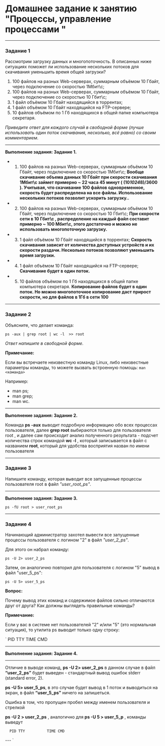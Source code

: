 # Домашнее задание к занятию "Процессы, управление процессами "

---

### Задание 1

Рассмотрим загрузку данных и многопоточность. В описанных ниже ситуациях поможет ли использование нескольких потоков для скачивания уменьшить время общей загрузки?

1. 100 файлов на разных Web-серверах, суммарным объёмом 10 Гбайт, через подключение со скоростью 1Мбит\с;
2. 100 файлов на разных Web-серверах, суммарным объёмом 10 Гбайт, через подключение со скоростью 10 Гбит\с;
3. 1 файл объёмом 10 Гбайт находящийся в торрентах;
4. 1 файл объёмом 10 Гбайт находящийся на FTP-сервере;
5. 10 файлов объёмом по 1 Гб находящихся в общей папке компьютера секретаря.

*Приведите ответ для каждого случай в свободной форме (лучше использовать один поток скачивания, несколько, всё равно) со своим комментарием.*

---

**Выполнение задания: Задание 1.**

- 1) 100 файлов на разных Web-серверах, суммарным объёмом 10 Гбайт, через подключение со скоростью 1Мбит\с; **Вообще скачивание объема данных 10 Гбайт  при скорости скачивания 1Мбит\с займет примерно ~ 22 часа 45 минут ( (10*1024*8)/3600 ). Учитывая, что скачивание 100 файлов одновременное, скорость будет распределена на все файлы. Использование нескольких потоков позволит ускорить загрузку..**
- 2) 100 файлов на разных Web-серверах, суммарным объёмом 10 Гбайт, через подключение со скоростью 10 Гбит\с; **При скорости сети в 10 Гбит\с , распределение на каждый файл составит примерно ~ 100 Мбит\с, этого достаточно и можно не использовать многопоточную загрузку.**
- 3) 1 файл объёмом 10 Гбайт находящийся в торрентах; **Скорость скачивания зависит от количества доступных устройств и их скорости раздачи. Несколько потоков позволяют уменьшить время загрузки.**
- 4) 1 файл объёмом 10 Гбайт находящийся на FTP-сервере; **Скачивание будет в один поток.** 
- 5) 10 файлов объёмом по 1 Гб находящихся в общей папке компьютера секретаря. **Копирование файлов будет в один поток. Но можно многопоточное копирование даст прирост скорости, но для файлов в 1Гб в сети 100**

---

### Задание 2

Объясните, что делает команда:

`ps -aux | grep root | wc -l  >> root`

*Ответ напишите в свободной форме.*

**Примечание:**

Если вы встречаете неизвестную команду Linux, либо неизвестные параметры команды, то можете вызвать встроенную помощь:
`man <команда>`

Например:

- man ps;
- man grep;
- man wc.

---

**Выполнение задания: Задание 2.**

Команда **ps -aux** выводит подробную информацию обо всех процессах пользователя, далее  **grep root** выбираются только для пользователя root , и далее сам происходит  анализ полученного результата -  подсчет количества строк командой **wc -l** , который записывается в файл с названием **root**, который для удобства восприятия назван по имени пользователя 



---

### Задание 3

Напишите команду, которая выводит все запущенные процессы пользователя root в файл *"user_root_ps"*.

---

**Выполнение задания: Задание 3.**

```
ps -fU root > user_root_ps

```


---

### Задание 4

Начинающий администратор захотел вывести все запущенные процессы пользователя с логином "2" в файл *"user_2_ps"*.

Для этого он набрал команду:

`ps -U 2> user_2_ps`

Затем, он аналогично повторил для пользователя с логином "5" вывод в файл "user_5_ps":

`ps -U 5> user_5_ps`

**Вопрос:** 

Почему вывод этих команд и содержимое файлов сильно отличаются друг от друга?  Как должны выглядеть правильные команды?

**Примечание:**

Если у вас в системе нет пользователей "2" и/или "5" (это нормальная ситуация), то утилита ps выводит только одну строку:

`  PID TTY          TIME CMD 


---

**Выполнение задания: Задание 4.**

---

Отличие в выводе команд, **ps -U 2> user_2_ps**   в данном случае в файл **“user_2_ps”** будет выведен - стандартный вывод ошибок stderr (standard error, 2). 

**ps -U 5> user_5_ps**, в это случае будет вывод в 1 поток и выводиться на экран, в файл **“user_5_ps”** ничего на запишеться.

Ошибка в том, что  пропущен пробел между именем пользователя и стрелкой

**ps -U 2 > user_2_ps** , аналогично для **ps -U 5 > user_5_p** , команды выведут

```
  PID TTY          TIME CMD
```


---   `
